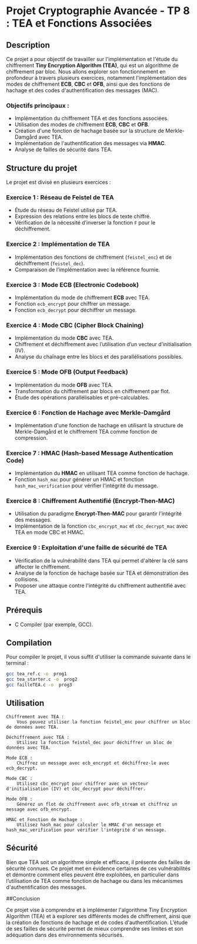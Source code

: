 # Projet Cryptographie Avancée - TP 8 : TEA et Fonctions Associées

## Description

Ce projet a pour objectif de travailler sur l'implémentation et l'étude du chiffrement **Tiny Encryption Algorithm (TEA)**, qui est un algorithme de chiffrement par bloc. Nous allons explorer son fonctionnement en profondeur à travers plusieurs exercices, notamment l'implémentation des modes de chiffrement **ECB**, **CBC** et **OFB**, ainsi que des fonctions de hachage et des codes d'authentification des messages (MAC).

### Objectifs principaux :
- Implémentation du chiffrement TEA et des fonctions associées.
- Utilisation des modes de chiffrement **ECB**, **CBC** et **OFB**.
- Création d'une fonction de hachage basée sur la structure de Merkle-Damgård avec TEA.
- Implémentation de l'authentification des messages via **HMAC**.
- Analyse de failles de sécurité dans TEA.

## Structure du projet

Le projet est divisé en plusieurs exercices :

### Exercice 1 : Réseau de Feistel de TEA
- Étude du réseau de Feistel utilisé par TEA.
- Expression des relations entre les blocs de texte chiffré.
- Vérification de la nécessité d’inverser la fonction `F` pour le déchiffrement.

### Exercice 2 : Implémentation de TEA
- Implémentation des fonctions de chiffrement (`feistel_enc`) et de déchiffrement (`feistel_dec`).
- Comparaison de l’implémentation avec la référence fournie.

### Exercice 3 : Mode ECB (Electronic Codebook)
- Implémentation du mode de chiffrement **ECB** avec TEA.
- Fonction `ecb_encrypt` pour chiffrer un message.
- Fonction `ecb_decrypt` pour déchiffrer un message.

### Exercice 4 : Mode CBC (Cipher Block Chaining)
- Implémentation du mode **CBC** avec TEA.
- Chiffrement et déchiffrement avec l’utilisation d’un vecteur d’initialisation (IV).
- Analyse du chaînage entre les blocs et des parallélisations possibles.

### Exercice 5 : Mode OFB (Output Feedback)
- Implémentation du mode **OFB** avec TEA.
- Transformation du chiffrement par blocs en chiffrement par flot.
- Étude des opérations parallélisables et pré-calculables.

### Exercice 6 : Fonction de Hachage avec Merkle-Damgård
- Implémentation d'une fonction de hachage en utilisant la structure de Merkle-Damgård et le chiffrement TEA comme fonction de compression.

### Exercice 7 : HMAC (Hash-based Message Authentication Code)
- Implémentation du **HMAC** en utilisant TEA comme fonction de hachage.
- Fonction `hash_mac` pour générer un HMAC et fonction `hash_mac_verification` pour vérifier l'intégrité du message.

### Exercice 8 : Chiffrement Authentifié (Encrypt-Then-MAC)
- Utilisation du paradigme **Encrypt-Then-MAC** pour garantir l'intégrité des messages.
- Implémentation de la fonction `cbc_encrypt_mac` et `cbc_decrypt_mac` avec TEA en mode CBC et HMAC.

### Exercice 9 : Exploitation d'une faille de sécurité de TEA
- Vérification de la vulnérabilité dans TEA qui permet d'altérer la clé sans affecter le chiffrement.
- Analyse de la fonction de hachage basée sur TEA et démonstration des collisions.
- Proposer une attaque contre l'intégrité du chiffrement authentifié avec TEA.

## Prérequis

- C Compiler (par exemple, GCC).


## Compilation

Pour compiler le projet, il vous suffit d'utiliser la commande suivante dans le terminal :

```bash
gcc tea_ref.c -o  prog1
gcc tea_starter.c -o  prog2
gcc failleTEA.c -o  prog3
```

## Utilisation

    Chiffrement avec TEA :
        Vous pouvez utiliser la fonction feistel_enc pour chiffrer un bloc de données avec TEA.

    Déchiffrement avec TEA :
        Utilisez la fonction feistel_dec pour déchiffrer un bloc de données avec TEA.

    Mode ECB :
        Chiffrez un message avec ecb_encrypt et déchiffrez-le avec ecb_decrypt.

    Mode CBC :
        Utilisez cbc_encrypt pour chiffrer avec un vecteur d'initialisation (IV) et cbc_decrypt pour déchiffrer.

    Mode OFB :
        Générez un flot de chiffrement avec ofb_stream et chiffrez un message avec ofb_encrypt.

    HMAC et Fonction de Hachage :
        Utilisez hash_mac pour calculer le HMAC d'un message et hash_mac_verification pour vérifier l'intégrité d'un message.

## Sécurité

Bien que TEA soit un algorithme simple et efficace, il présente des failles de sécurité connues. Ce projet met en évidence certaines de ces vulnérabilités et démontre comment elles peuvent être exploitées, en particulier dans l’utilisation de TEA comme fonction de hachage ou dans les mécanismes d'authentification des messages.

##Conclusion

Ce projet vise à comprendre et à implémenter l'algorithme Tiny Encryption Algorithm (TEA) et à explorer ses différents modes de chiffrement, ainsi que la création de fonctions de hachage et de codes d'authentification. L’étude de ses failles de sécurité permet de mieux comprendre ses limites et son adéquation dans des environnements sécurisés.
